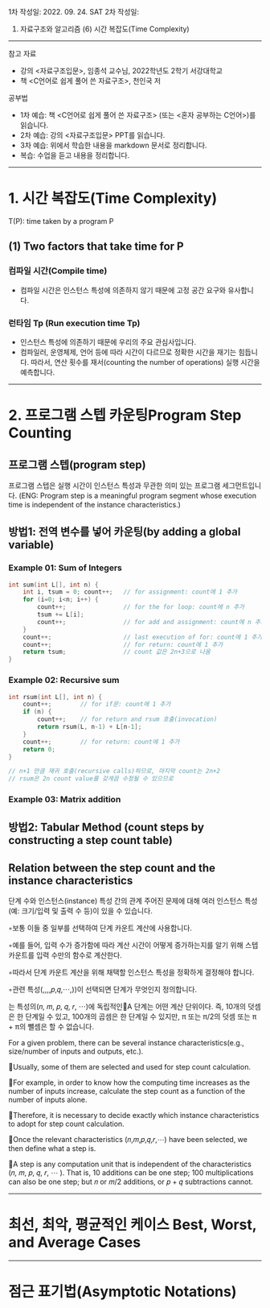 1차 작성일: 2022. 09. 24. SAT
2차 작성일: 

1. 자료구조와 알고리즘
(6) 시간 복잡도(Time Complexity)

---

참고 자료
* 강의 <자료구조입문>, 임종석 교수님, 2022학년도 2학기 서강대학교
* 책 <C언어로 쉽게 풀어 쓴 자료구조>, 천인국 저

공부법
* 1차 예습: 책 <C언어로 쉽게 풀어 쓴 자료구조> (또는 <혼자 공부하는 C언어>)를 읽습니다.
* 2차 예습: 강의 <자료구조입문> PPT를 읽습니다.
* 3차 예습: 위에서 학습한 내용을 markdown 문서로 정리합니다.
* 복습: 수업을 듣고 내용을 정리합니다.

---

# 1. 시간 복잡도(Time Complexity)
T(P): time taken by a program P

## (1) Two factors that take time for P

### 컴파일 시간(Compile time)
- 컴파일 시간은 인스턴스 특성에 의존하지 않기 때문에 고정 공간 요구와 유사합니다.

### 런타임 Tp (Run execution time Tp)
- 인스턴스 특성에 의존하기 때문에 우리의 주요 관심사입니다.
- 컴파일러, 운영체제, 언어 등에 따라 시간이 다르므로 정확한 시간을 재기는 힘듭니다. 따라서, 연산 횟수를 재서(counting the number of operations) 실행 시간을 예측합니다.

---

# 2. 프로그램 스텝 카운팅Program Step Counting

## 프로그램 스텝(program step)
프로그램 스텝은 실행 시간이 인스턴스 특성과 무관한 의미 있는 프로그램 세그먼트입니다. (ENG: Program step is a meaningful program segment whose execution time is independent of the instance characteristics.)

## 방법1: 전역 변수를 넣어 카운팅(by adding a global variable)

### Example 01: Sum of Integers

```c
int sum(int L[], int n) {
    int i, tsum = 0; count++;   // for assignment: count에 1 추가
    for (i=0; i<n; i++) {
        count++;                // for the for loop: count에 n 추가
        tsum += L[i];
        count++;                // for add and assignment: count에 n 추가
    }
    count++;                    // last execution of for: count에 1 추가
    count++;                    // for return: count에 1 추가
    return tsum;                // count 값은 2n+3으로 나옴
}

```

### Example 02: Recursive sum

```c
int rsum(int L[], int n) {
    count++;        // for if문: count에 1 추가
    if (n) {
        count++;    // for return and rsum 호출(invocation)
        return rsum(L, n-1) + L[n-1];
    }
    count++;        // for return: count에 1 추가
    return 0;
}

// n+1 만큼 재귀 호출(recursive calls)하므로, 마지막 count는 2n+2
// rsum은 2n count value를 갖게끔 수정될 수 있으므로
```

### Example 03: Matrix addition



## 방법2: Tabular Method (count steps by constructing a step count table)


## Relation between the step count and the instance characteristics 

단계 수와 인스턴스(instance) 특성 간의 관계 
주어진 문제에 대해 여러 인스턴스 특성(예: 크기/입력 및 출력 수 등)이 있을 수 있습니다.

◦보통 이들 중 일부를 선택하여 단계 카운트 계산에 사용합니다.

◦예를 들어, 입력 수가 증가함에 따라 계산 시간이 어떻게 증가하는지를 알기 위해 스텝 카운트를 입력 수만의 함수로 계산한다.

◦따라서 단계 카운트 계산을 위해 채택할 인스턴스 특성을 정확하게 결정해야 합니다.

◦관련 특성(,,,,𝑝,𝑞,⋯,))이 선택되면 단계가 무엇인지 정의합니다.

는 특성의(𝑛, 𝑚, 𝑝, 𝑞, 𝑟, ⋯)에 독립적인A 단계는 어떤 계산 단위이다.
즉, 10개의 덧셈은 한 단계일 수 있고, 100개의 곱셈은 한 단계일 수 있지만, π 또는 π/2의 덧셈 또는 π + π의 뺄셈은 할 수 없습니다.

For a given problem, there can be several instance characteristics(e.g., size/number of inputs and outputs, etc.).

Usually, some of them are selected and used for step count calculation.

For example, in order to know how the computing time increases as the number of inputs increase, calculate the step count as a function of the number of inputs alone.

Therefore, it is necessary to decide exactly which instance characteristics to adopt for step count calculation.

Once the relevant characteristics (𝑛,𝑚,𝑝,𝑞,𝑟,⋯) have been selected, we then define what a step is.

A step is any computation unit that is independent of the characteristics (𝑛, 𝑚, 𝑝, 𝑞, 𝑟, ⋯ ).
That is, 10 additions can be one step; 100 multiplications can also be one step; but 𝑛 or 𝑚/2 additions, or 𝑝 + 𝑞 subtractions cannot.

---

# 최선, 최악, 평균적인 케이스 Best, Worst, and Average Cases



---

# 점근 표기법(Asymptotic Notations)





